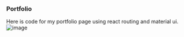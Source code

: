 ### Portfolio

Here is code for my portfolio page using react routing and material ui.
![image](./screen.png)
